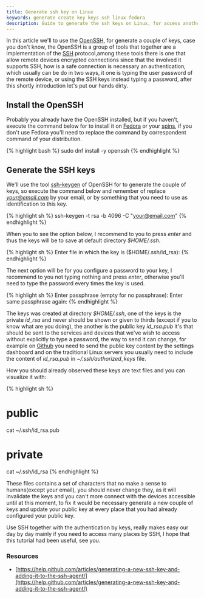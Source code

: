 ```yaml
---
title: Generate ssh key on Linux
keywords: generate create key keys ssh linux fedora
description: Guide to generate the ssh keys on Linux, for access another devices without explicitly to use a password.
---
```


In this article we'll to use the [OpenSSH](https://en.wikipedia.org/wiki/OpenSSH), for generate a couple of keys, case you don't know, the OpenSSH is a group of tools that together are a implementation of the [SSH](https://en.wikipedia.org/wiki/Secure_Shell) protocol,among these tools there is one that allow remote devices encrypted  connections since that the involved it supports SSH, how is a safe connection  is necessary an authentication, which usually can be do in two ways, it one is typing the user password of the remote device, or using the SSH keys instead typing a password, after this shortly introduction let's put our hands dirty.

## Install the OpenSSH

Probably you already have the OpenSSH installed, but if you haven’t, execute the command below for to install it on [Fedora](https://getfedora.org/) or your [spins](https://spins.fedoraproject.org/), if you don't use Fedora you'll need to replace the command by correspondent command of your distribution.

{% highlight bash %}
sudo dnf install -y openssh
{% endhighlight %}

## Generate the SSH keys

We'll use the tool [ssh-keygen](https://en.wikipedia.org/wiki/Ssh-keygen) of OpenSSH for to generate the couple of keys, so execute the command below and remember of replace *your@email.com* by your email, or by something that you need to use as identification to this key.

{% highlight sh %}
ssh-keygen -t rsa -b 4096 -C "your@email.com"
{% endhighlight %}

When you to see the option below, I recommend to you to press *enter* and thus the keys will be to save at default directory *$HOME/.ssh*.

{% highlight sh %}
Enter file in which the key is ($HOME/.ssh/id_rsa):
{% endhighlight %}

The next option will be for you configure a password to your key, I recommend to you not typing nothing and press *enter*, otherwise you'll need to type the password every times the key is used.

{% highlight sh %}
Enter passphrase (empty for no passphrase):
Enter same passphrase again:
{% endhighlight %}

The keys was created at directory *$HOME/.ssh*, one of the keys is the private *id_rsa* and never should be shown or given to thirds (except if you to know what are you doing), the another is the public key *id_rsa.pub* it's that should be sent to the services and devices that we've wish to access without explicitly to type a password, the way to send it can change, for example on [Github](https://help.github.com/articles/adding-a-new-ssh-key-to-your-github-account/) you need to send the public key content by the settings dashboard and on the traditional Linux servers you usually need to include the content of *id_rsa.pub* in *~/.ssh/authorized_keys* file.

How you should already observed these keys are text files and you can visualize it with:

{% highlight sh %}
# public
cat ~/.ssh/id_rsa.pub

# private
cat ~/.ssh/id_rsa
{% endhighlight %}

These files contains a set of characters that no make a sense to humans(except your email), you should never change they, as it will invalidate the keys and you can't more connect with the devices accessible until at this moment, to fix it would be necessary generate a new couple of keys and update your public key at every place that you had already configured your public key.

Use SSH together with the authentication by keys, really makes easy our day by day mainly if you need to access many places by SSH, I hope that this tutorial had been useful, see you.

### Resources

* [https://help.github.com/articles/generating-a-new-ssh-key-and-adding-it-to-the-ssh-agent/](https://help.github.com/articles/generating-a-new-ssh-key-and-adding-it-to-the-ssh-agent/)

